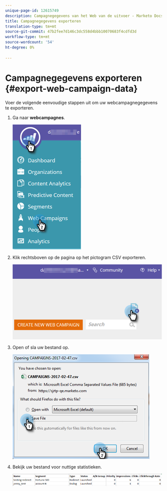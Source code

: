 ```yaml
---
unique-page-id: 12615749
description: Campagnegegevens van het Web van de uitvoer - Marketo Docs - de Documentatie van het Product
title: Campagnegegevens exporteren
translation-type: tm+mt
source-git-commit: 47b2fee7d146c3dc558d4bbb10070683f4cdfd3d
workflow-type: tm+mt
source-wordcount: '54'
ht-degree: 0%

---
```



# Campagnegegevens exporteren {#export-web-campaign-data}

Voer de volgende eenvoudige stappen uit om uw webcampagnegegevens te exporteren.

1. Ga naar **webcampagnes**.

   ![](assets/one-2.png)

1. Klik rechtsboven op de pagina op het pictogram CSV exporteren.

   ![](assets/two-2.png)

1. Open of sla uw bestand op.

   ![](assets/three-2.png)

1. Bekijk uw bestand voor nuttige statistieken.

   ![](assets/four-1.png)

